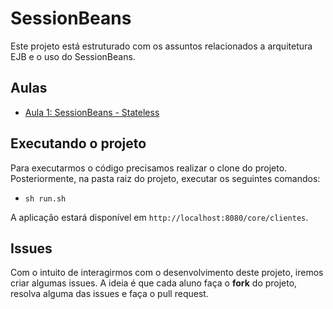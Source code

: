 # SessionBeans

Este projeto está estruturado com os assuntos relacionados a arquitetura EJB e o uso do SessionBeans.

## Aulas

* [Aula 1: SessionBeans - Stateless](https://github.com/ifpb-disciplinas-2021-1/ads-dac-sessionbean/commit/9aca20af56e140d15a1e9777aa9072b68c2ba8f8) 

## Executando o projeto

Para executarmos o código precisamos realizar o clone do projeto. Posteriormente, na pasta raiz do projeto, executar os seguintes comandos:
* `sh run.sh`

A aplicação estará disponível em `http://localhost:8080/core/clientes`.

## Issues

Com o intuito de interagirmos com o desenvolvimento deste projeto, iremos criar algumas issues. A ideia é que cada aluno faça o __fork__ do projeto, resolva alguma das issues e faça o pull request.
